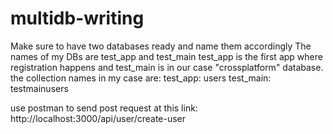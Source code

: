 # multidb-writing

Make sure to have two databases ready and name them accordingly
The names of my DBs are test_app and test_main
test_app is the first app where registration happens and test_main is in our case "crossplatform" database.
the collection names in my case are:
test_app: users
test_main: testmainusers

use postman to send post request at this link: http://localhost:3000/api/user/create-user

